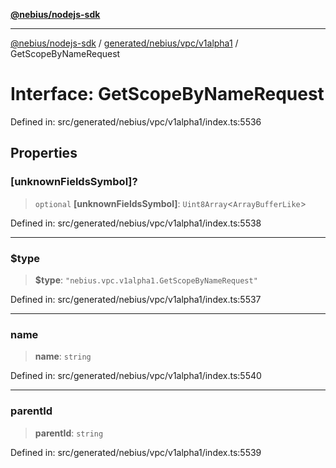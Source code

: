 [**@nebius/nodejs-sdk**](../../../../../README.md)

***

[@nebius/nodejs-sdk](../../../../../README.md) / [generated/nebius/vpc/v1alpha1](../README.md) / GetScopeByNameRequest

# Interface: GetScopeByNameRequest

Defined in: src/generated/nebius/vpc/v1alpha1/index.ts:5536

## Properties

### \[unknownFieldsSymbol\]?

> `optional` **\[unknownFieldsSymbol\]**: `Uint8Array`\<`ArrayBufferLike`\>

Defined in: src/generated/nebius/vpc/v1alpha1/index.ts:5538

***

### $type

> **$type**: `"nebius.vpc.v1alpha1.GetScopeByNameRequest"`

Defined in: src/generated/nebius/vpc/v1alpha1/index.ts:5537

***

### name

> **name**: `string`

Defined in: src/generated/nebius/vpc/v1alpha1/index.ts:5540

***

### parentId

> **parentId**: `string`

Defined in: src/generated/nebius/vpc/v1alpha1/index.ts:5539
